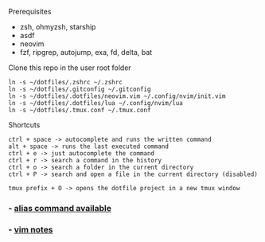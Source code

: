 Prerequisites 
- zsh, ohmyzsh, starship
- asdf
- neovim
- fzf, ripgrep, autojump, exa, fd, delta, bat

Clone this repo in the user root folder
```
ln -s ~/dotfiles/.zshrc ~/.zshrc
ln -s ~/dotfiles/.gitconfig ~/.gitconfig
ln -s ~/dotfiles/.dotfiles/neovim.vim ~/.config/nvim/init.vim
ln -s ~/dotfiles/.dotfiles/lua ~/.config/nvim/lua
ln -s ~/dotfiles/.tmux.conf ~/.tmux.conf
```

Shortcuts
```
ctrl + space -> autocomplete and runs the written command
alt + space -> runs the last executed command
ctrl + e -> just autocomplete the command
ctrl + r -> search a command in the history
ctrl + o -> search a folder in the current directory
ctrl + P -> search and open a file in the current directory (disabled)

tmux prefix + O -> opens the dotfile project in a new tmux window
```

### - [alias command available](/.dotfiles/alias_commands.zsh)

### - [vim notes](https://www.notion.so/Vim-d575e6a95dff4fb993b39c9f122820b3)
